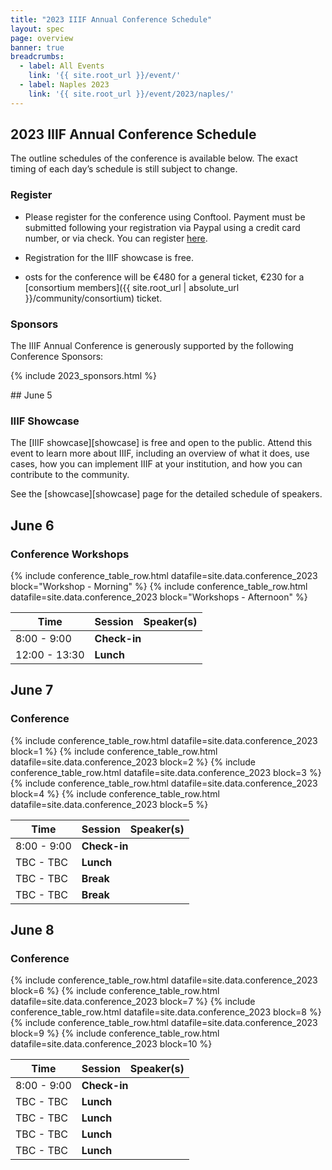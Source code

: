 ```yaml
---
title: "2023 IIIF Annual Conference Schedule"
layout: spec
page: overview
banner: true 
breadcrumbs:
  - label: All Events
    link: '{{ site.root_url }}/event/'
  - label: Naples 2023
    link: '{{ site.root_url }}/event/2023/naples/'
---
```


## 2023 IIIF Annual Conference Schedule

The outline schedules of the conference is available below. The exact timing of each day’s schedule is still subject to change.

### **Register**

* Please register for the conference using Conftool. Payment must be submitted following your registration via Paypal using a credit card number, or via check. You can register [here](https://www.conftool.org/iiif2023/index.php?page=index).


* Registration for the IIIF showcase is free.
* osts for the conference will be €480 for a general ticket, €230 for a [consortium members]({{ site.root_url | absolute_url }}/community/consortium) ticket.

### **Sponsors**

The IIIF Annual Conference is generously supported by the following Conference Sponsors:

{% include 2023_sponsors.html %} 

## June 5
### IIIF Showcase

The [IIIF showcase][showcase] is free and open to the public. Attend this event to learn more about IIIF, including an overview of what it does, use cases, how you can implement IIIF at your institution, and how you can contribute to the community.

See the [showcase][showcase] page for the detailed schedule of speakers.

## June 6
### Conference Workshops

<table class="api-table">
    <thead>
        <tr>
            <th>Time</th>
            <th>Session</th>
            <th>Speaker(s)</th>
        </tr>
    </thead>
    <tr>
        <td>8:00 - 9:00</td>
        <td colspan="3"><b>Check-in</b></td>
    </tr>    
    {% include conference_table_row.html datafile=site.data.conference_2023 block="Workshop - Morning" %}
    <tr>
        <td>12:00 - 13:30</td>
        <td colspan="3"><b>Lunch</b></td>
    </tr>    
    {% include conference_table_row.html datafile=site.data.conference_2023 block="Workshops -  Afternoon" %}
</table>

## June 7
### Conference 

<table class="api-table">
    <thead>
        <tr>
            <th>Time</th>
            <th>Session</th>
            <th>Speaker(s)</th>
        </tr>
    </thead>
    <tr>
        <td>8:00 - 9:00</td>
        <td colspan="3"><b>Check-in</b></td>
    </tr>    
    {% include conference_table_row.html datafile=site.data.conference_2023 block=1 %}
    {% include conference_table_row.html datafile=site.data.conference_2023 block=2 %}
    <tr>
        <td>TBC - TBC</td>
        <td colspan="3"><b>Lunch</b></td>
    </tr>    
    {% include conference_table_row.html datafile=site.data.conference_2023 block=3 %}
  <tr>
        <td>TBC - TBC</td>
        <td colspan="3"><b>Break</b></td>
    </tr>    
    {% include conference_table_row.html datafile=site.data.conference_2023 block=4 %}
  <tr>
        <td>TBC - TBC</td>
        <td colspan="3"><b>Break</b></td>
    </tr>    
    {% include conference_table_row.html datafile=site.data.conference_2023 block=5 %}
</table>

## June 8
### Conference 

<table class="api-table">
    <thead>
        <tr>
            <th>Time</th>
            <th>Session</th>
            <th>Speaker(s)</th>
        </tr>
    </thead>
    <tr>
        <td>8:00 - 9:00</td>
        <td colspan="3"><b>Check-in</b></td>
    </tr>  
    {% include conference_table_row.html datafile=site.data.conference_2023 block=6 %}
    <tr>
        <td>TBC - TBC</td>
        <td colspan="3"><b>Lunch</b></td>
    </tr>    
    {% include conference_table_row.html datafile=site.data.conference_2023 block=7 %}
    <tr>
        <td>TBC - TBC</td>
        <td colspan="3"><b>Lunch</b></td>
    </tr>    
    {% include conference_table_row.html datafile=site.data.conference_2023 block=8 %}
    <tr>
        <td>TBC - TBC</td>
        <td colspan="3"><b>Lunch</b></td>
    </tr>    
    {% include conference_table_row.html datafile=site.data.conference_2023 block=9 %}
    <tr>
        <td>TBC - TBC</td>
        <td colspan="3"><b>Lunch</b></td>
    </tr>    
    {% include conference_table_row.html datafile=site.data.conference_2023 block=10 %}
</table>
